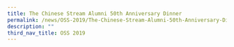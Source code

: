 ```yaml
---
title: The Chinese Stream Alumni 50th Anniversary Dinner
permalink: /news/OSS-2019/The-Chinese-Stream-Alumni-50th-Anniversary-Dinner/
description: ""
third_nav_title: OSS 2019
---
```


